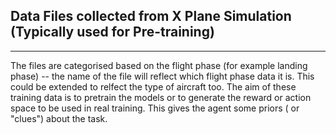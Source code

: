 ## Data Files collected from X Plane Simulation (Typically used for Pre-training)
___________________________________________________________________________________

The files are categorised based on the flight phase (for example landing phase) -- the name of the file will reflect which flight phase data it is.
This could be extended to relfect the type of aircraft too. The aim of these training data is to pretrain the models or 
to generate the reward or action space to be used in real training. This gives the agent some priors ( or "clues") about the
task.
